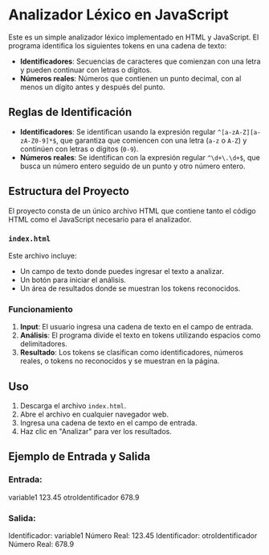 # Analizador Léxico en JavaScript

Este es un simple analizador léxico implementado en HTML y JavaScript. El programa identifica los siguientes tokens en una cadena de texto:

- **Identificadores**: Secuencias de caracteres que comienzan con una letra y pueden continuar con letras o dígitos.
- **Números reales**: Números que contienen un punto decimal, con al menos un dígito antes y después del punto.

## Reglas de Identificación

- **Identificadores**: Se identifican usando la expresión regular `^[a-zA-Z][a-zA-Z0-9]*$`, que garantiza que comiencen con una letra (`a-z` o `A-Z`) y continúen con letras o dígitos (`0-9`).
- **Números reales**: Se identifican con la expresión regular `^\d+\.\d+$`, que busca un número entero seguido de un punto y otro número entero.

## Estructura del Proyecto

El proyecto consta de un único archivo HTML que contiene tanto el código HTML como el JavaScript necesario para el analizador.

### `index.html`

Este archivo incluye:

- Un campo de texto donde puedes ingresar el texto a analizar.
- Un botón para iniciar el análisis.
- Un área de resultados donde se muestran los tokens reconocidos.

### Funcionamiento

1. **Input**: El usuario ingresa una cadena de texto en el campo de entrada.
2. **Análisis**: El programa divide el texto en tokens utilizando espacios como delimitadores.
3. **Resultado**: Los tokens se clasifican como identificadores, números reales, o tokens no reconocidos y se muestran en la página.

## Uso

1. Descarga el archivo `index.html`.
2. Abre el archivo en cualquier navegador web.
3. Ingresa una cadena de texto en el campo de entrada.
4. Haz clic en "Analizar" para ver los resultados.

## Ejemplo de Entrada y Salida

### Entrada:
variable1 123.45 otroIdentificador 678.9

### Salida:
Identificador: variable1
Número Real: 123.45
Identificador: otroIdentificador
Número Real: 678.9




